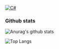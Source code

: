 <div>
  <a target="_blank" href = "C#"/>
    <img alt="C#" src="https://img.shields.io/badge/-Csharp-61DAFB?logo=c#p&logoColor=white&style=flat-square/logoWidth=30" />
  </a>
</div>


### Github stats

![Anurag's github stats](https://github-readme-stats.vercel.app/api?username=zerodowned&count_private=true&show_icons=true&theme=tokyonight)

![Top Langs](https://github-readme-stats.vercel.app/api/top-langs/?username=zerodowned&theme=tokyonight)
